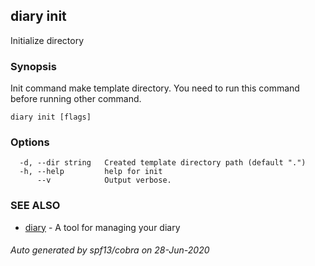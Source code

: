 ## diary init

Initialize directory

### Synopsis

Init command make template directory.
You need to run this command before running other command.


```
diary init [flags]
```

### Options

```
  -d, --dir string   Created template directory path (default ".")
  -h, --help         help for init
      --v            Output verbose.
```

### SEE ALSO

* [diary](diary.md)	 - A tool for managing your diary

###### Auto generated by spf13/cobra on 28-Jun-2020
